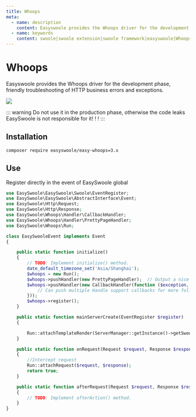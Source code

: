 ```yaml
---
title: Whoops
meta:
  - name: description
    content: Easyswoole provides the Whoops driver for the development phase, friendly troubleshooting of HTTP business errors and exceptions.
  - name: keywords
    content: swoole|swoole extension|swoole framework|easyswoole|Whoops
---
```


# Whoops

Easyswoole provides the Whoops driver for the development phase, friendly troubleshooting of HTTP business errors and exceptions.

![](/En/Images/Passage/easyWhoops.png)


::: warning 
 Do not use it in the production phase, otherwise the code leaks EasySwoole is not responsible for it! ! !
:::

## Installation
```
composer require easyswoole/easy-whoops=3.x
```
## Use
Register directly in the event of EasySwoole global
```php
use EasySwoole\EasySwoole\Swoole\EventRegister;
use EasySwoole\EasySwoole\AbstractInterface\Event;
use EasySwoole\Http\Request;
use EasySwoole\Http\Response;
use EasySwoole\Whoops\Handler\CallbackHandler;
use EasySwoole\Whoops\Handler\PrettyPageHandler;
use EasySwoole\Whoops\Run;

class EasySwooleEvent implements Event
{

    public static function initialize()
    {
        // TODO: Implement initialize() method.
        date_default_timezone_set('Asia/Shanghai');
        $whoops = new Run();
        $whoops->pushHandler(new PrettyPageHandler);  // Output a nice page
        $whoops->pushHandler(new CallbackHandler(function ($exception, $inspector, $run, $handle) {
            // Can push multiple Handle support callbacks for more follow-up
        }));
        $whoops->register();
    }

    public static function mainServerCreate(EventRegister $register)
    {

        Run::attachTemplateRender(ServerManager::getInstance()->getSwooleServer());
    }

    public static function onRequest(Request $request, Response $response): bool
    {
        //Intercept request
        Run::attachRequest($request, $response);
        return true;
    }

    public static function afterRequest(Request $request, Response $response): void
    {
        // TODO: Implement afterAction() method.
    }
}
```
